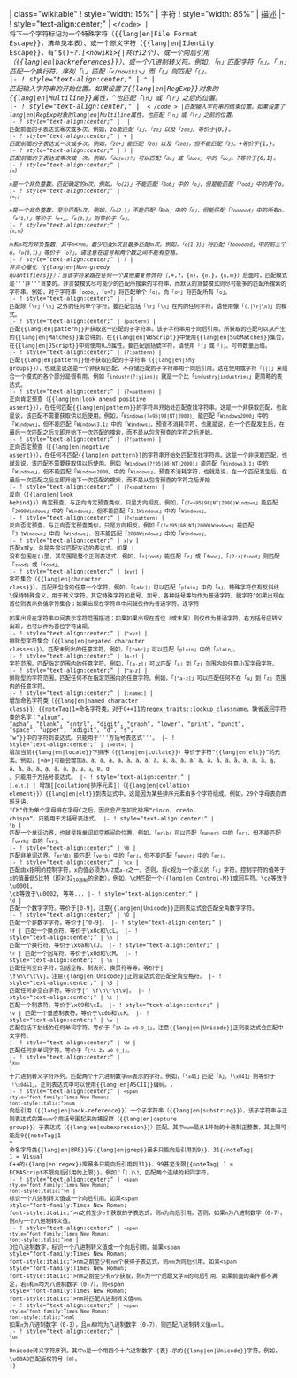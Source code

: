 | class="wikitable"
! style="width: 15%" | 字符
! style="width: 85%" | 描述
|-
! style="text-align:center;" | <code>\</code>
| 将下一个字符标记为一个特殊字符（{{lang|en|File Format Escape}}，清单见本表）、或一个原义字符（{{lang|en|Identity Escape}}，有^$()*+?.[\<nowiki>{|</nowiki>共计12个)、或一个向后引用（{{lang|en|backreferences}}）、或一个八进制转义符。例如，「<code><nowiki>n</nowiki></code>」匹配字符「<code><nowiki>n</nowiki></code>」。「<code><nowiki>\n</nowiki></code>」匹配一个换行符。序列「<code><nowiki>\\</nowiki></code>」匹配「<code><nowiki>\</nowiki></code>」而「<code><nowiki>\(</nowiki></code>」则匹配「<code><nowiki>(</nowiki></code>」。
|-
! style="text-align:center;" | <code>^</code>
| 匹配输入字符串的开始位置。如果设置了{{lang|en|RegExp}}对象的{{lang|en|Multiline}}属性，^也匹配「<code><nowiki>\n</nowiki></code>」或「<code><nowiki>\r</nowiki></code>」之后的位置。
|-
! style="text-align:center;" | <code>$</code>
| 匹配输入字符串的结束位置。如果设置了{{lang|en|RegExp}}对象的{{lang|en|Multiline}}属性，$也匹配「<code><nowiki>\n</nowiki></code>」或「<code><nowiki>\r</nowiki></code>」之前的位置。
|-
! style="text-align:center;" | <code>*</code>
| 匹配前面的子表达式零次或多次。例如，zo*能匹配「<code><nowiki>z</nowiki></code>」、「<code><nowiki>zo</nowiki></code>」以及「<code><nowiki>zoo</nowiki></code>」。*等价于{0,}。
|-
! style="text-align:center;" | <code>+</code>
| 匹配前面的子表达式一次或多次。例如，「<code><nowiki>zo+</nowiki></code>」能匹配「<code><nowiki>zo</nowiki></code>」以及「<code><nowiki>zoo</nowiki></code>」，但不能匹配「<code><nowiki>z</nowiki></code>」。+等价于{1,}。
|-
! style="text-align:center;" | <code>?</code>
| 匹配前面的子表达式零次或一次。例如，「<code><nowiki>do(es)?</nowiki></code>」可以匹配「<code><nowiki>do</nowiki></code>」或「<code><nowiki>does</nowiki></code>」中的「<code><nowiki>do</nowiki></code>」。?等价于{0,1}。
|-
! style="text-align:center;" | <code>{<span style="font-family:Times New Roman; font-style:italic;">n</span>}</code>
| <span style="font-family:Times New Roman; font-style:italic;">n</span>是一个非负整数。匹配确定的<span style="font-family:Times New Roman; font-style:italic;">n</span>次。例如，「<code><nowiki>o{2}</nowiki></code>」不能匹配「<code><nowiki>Bob</nowiki></code>」中的「<code><nowiki>o</nowiki></code>」，但是能匹配「<code><nowiki>food</nowiki></code>」中的两个o。
|-
! style="text-align:center;" | <code>{<span style="font-family:Times New Roman; font-style:italic;">n</span>,}</code>
| <span style="font-family:Times New Roman; font-style:italic;">n</span>是一个非负整数。至少匹配<span style="font-family:Times New Roman; font-style:italic;">n</span>次。例如，「<code><nowiki>o{2,}</nowiki></code>」不能匹配「<code><nowiki>Bob</nowiki></code>」中的「<code><nowiki>o</nowiki></code>」，但能匹配「<code><nowiki>foooood</nowiki></code>」中的所有o。「<code><nowiki>o{1,}</nowiki></code>」等价于「<code><nowiki>o+</nowiki></code>」。「<code><nowiki>o{0,}</nowiki></code>」则等价于「<code><nowiki>o*</nowiki></code>」。
|-
! style="text-align:center;" | <code>{<span style="font-family:Times New Roman; font-style:italic;">n</span>,<span style="font-family:Times New Roman; font-style:italic;">m</span>}</code>
| <span style="font-family:Times New Roman; font-style:italic;">m</span>和<span style="font-family:Times New Roman; font-style:italic;">n</span>均为非负整数，其中<span style="font-family:Times New Roman; font-style:italic;">n</span><=<span style="font-family:Times New Roman; font-style:italic;">m</span>。最少匹配<span style="font-family:Times New Roman; font-style:italic;">n</span>次且最多匹配<span style="font-family:Times New Roman; font-style:italic;">m</span>次。例如，「<code><nowiki>o{1,3}</nowiki></code>」将匹配「<code><nowiki>fooooood</nowiki></code>」中的前三个o。「<code><nowiki>o{0,1}</nowiki></code>」等价于「<code><nowiki>o?</nowiki></code>」。请注意在逗号和两个数之间不能有空格。
|-
! style="text-align:center;" | <code>?</code>
| 非贪心量化（{{lang|en|Non-greedy quantifiers}}）：当该字符紧跟在任何一个其他重复修饰符（*,+,?，{<span style="font-family:Times New Roman; font-style:italic;">n</span>}，{<span style="font-family:Times New Roman; font-style:italic;">n</span>,}，{<span style="font-family:Times New Roman; font-style:italic;">n</span>,<span style="font-family:Times New Roman; font-style:italic;">m</span>}）后面时，匹配模式是'''非'''贪婪的。非贪婪模式尽可能少的匹配所搜索的字符串，而默认的贪婪模式则尽可能多的匹配所搜索的字符串。例如，对于字符串「<code><nowiki>oooo</nowiki></code>」，「<code><nowiki>o+?</nowiki></code>」将匹配单个「<code><nowiki>o</nowiki></code>」，而「<code><nowiki>o+</nowiki></code>」将匹配所有「<code><nowiki>o</nowiki></code>」。
|-
! style="text-align:center;" | <code>.</code>
| 匹配除「<code><nowiki>\r</nowiki></code>」「<code><nowiki>\n</nowiki></code>」之外的任何单个字符。要匹配包括「<code><nowiki>\r</nowiki></code>」「<code><nowiki>\n</nowiki></code>」在内的任何字符，请使用像「<code><nowiki>(.|\r|\n)</nowiki></code>」的模式。
|-
! style="text-align:center;" | <code>(pattern)</code>
| 匹配{{lang|en|pattern}}并获取这一匹配的子字符串。该子字符串用于向后引用。所获取的匹配可以从产生的{{lang|en|Matches}}集合得到，在{{lang|en|VBScript}}中使用{{lang|en|SubMatches}}集合，在{{lang|en|JScript}}中则使用$0…$9属性。要匹配圆括號字符，请使用「<code><nowiki>\(</nowiki></code>」或「<code><nowiki>\)</nowiki></code>」。可带数量后缀。
|-
! style="text-align:center;" | <code>(?:pattern)</code>
| 匹配{{lang|en|pattern}}但不获取匹配的子字符串（{{lang|en|shy groups}}），也就是说这是一个非获取匹配，不存储匹配的子字符串用于向后引用。这在使用或字符「<code><nowiki>(|)</nowiki></code>」来组合一个模式的各个部分是很有用。例如「<code><nowiki>industr(?:y|ies)</nowiki></code>」就是一个比「<code><nowiki>industry|industries</nowiki></code>」更简略的表达式。
|-
! style="text-align:center;" | <code>(?=pattern)</code>
| 正向肯定预查（{{lang|en|look ahead positive assert}}），在任何匹配{{lang|en|pattern}}的字符串开始处匹配查找字符串。这是一个非获取匹配，也就是说，该匹配不需要获取供以后使用。例如，「<code><nowiki>Windows(?=95|98|NT|2000)</nowiki></code>」能匹配「<code><nowiki>Windows2000</nowiki></code>」中的「<code><nowiki>Windows</nowiki></code>」，但不能匹配「<code><nowiki>Windows3.1</nowiki></code>」中的「<code><nowiki>Windows</nowiki></code>」。预查不消耗字符，也就是说，在一个匹配发生后，在最后一次匹配之后立即开始下一次匹配的搜索，而不是从包含预查的字符之后开始。
|-
! style="text-align:center;" | <code>(?!pattern)</code>
| 正向否定预查（{{lang|en|negative assert}}），在任何不匹配{{lang|en|pattern}}的字符串开始处匹配查找字符串。这是一个非获取匹配，也就是说，该匹配不需要获取供以后使用。例如「<code><nowiki>Windows(?!95|98|NT|2000)</nowiki></code>」能匹配「<code><nowiki>Windows3.1</nowiki></code>」中的「<code><nowiki>Windows</nowiki></code>」，但不能匹配「<code><nowiki>Windows2000</nowiki></code>」中的「<code><nowiki>Windows</nowiki></code>」。预查不消耗字符，也就是说，在一个匹配发生后，在最后一次匹配之后立即开始下一次匹配的搜索，而不是从包含预查的字符之后开始
|-
! style="text-align:center;" | <code>(?<=pattern)</code>
| 反向（{{lang|en|look behind}}）肯定预查，与正向肯定预查类似，只是方向相反。例如，「<code><nowiki>(?<=95|98|NT|2000)Windows</nowiki></code>」能匹配「<code><nowiki>2000Windows</nowiki></code>」中的「<code><nowiki>Windows</nowiki></code>」，但不能匹配「<code><nowiki>3.1Windows</nowiki></code>」中的「<code><nowiki>Windows</nowiki></code>」。
|-
! style="text-align:center;" | <code>(?<!pattern)</code>
| 反向否定预查，与正向否定预查类似，只是方向相反。例如「<code><nowiki>(?<!95|98|NT|2000)Windows</nowiki></code>」能匹配「<code><nowiki>3.1Windows</nowiki></code>」中的「<code><nowiki>Windows</nowiki></code>」，但不能匹配「<code><nowiki>2000Windows</nowiki></code>」中的「<code><nowiki>Windows</nowiki></code>」。
|-
! style="text-align:center;" | <code>x|y</code>
| 匹配x或y。总是先尝试匹配左边的表达式。如果 | 没有包围在()里，其范围是整个正则表达式。例如，「<code><nowiki>z|food</nowiki></code>」能匹配「<code><nowiki>z</nowiki></code>」或「<code><nowiki>food</nowiki></code>」。「<code><nowiki>(?:z|f)ood</nowiki></code>」则匹配「<code><nowiki>zood</nowiki></code>」或「<code><nowiki>food</nowiki></code>」。
|-
! style="text-align:center;" | <code>[xyz]</code>
| 字符集合（{{lang|en|character class}}）。匹配所包含的任意一个字符。例如，「<code><nowiki>[abc]</nowiki></code>」可以匹配「<code><nowiki>plain</nowiki></code>」中的「<code><nowiki>a</nowiki></code>」。特殊字符仅有反斜线\保持特殊含义，用于转义字符。其它特殊字符如星号、加号、各种括号等均作为普通字符。脱字符^如果出现在首位则表示负值字符集合；如果出现在字符串中间就仅作为普通字符。连字符 - 如果出现在字符串中间表示字符范围描述；如果如果出现在首位（或末尾）则仅作为普通字符。右方括号应转义出现，也可以作为首位字符出现。
|-
! style="text-align:center;" | <code>[^xyz]</code>
| 排除型字符集合（{{lang|en|negated character classes}}）。匹配未列出的任意字符。例如，「<code><nowiki>[^abc]</nowiki></code>」可以匹配「<code><nowiki>plain</nowiki></code>」中的「<code><nowiki>plain</nowiki></code>」。
|-
! style="text-align:center;" | <code>[a-z]</code>
| 字符范围。匹配指定范围内的任意字符。例如，「<code><nowiki>[a-z]</nowiki></code>」可以匹配「<code><nowiki>a</nowiki></code>」到「<code><nowiki>z</nowiki></code>」范围内的任意小写字母字符。
|-
! style="text-align:center;" | <code>[^a-z]</code>
| 排除型的字符范围。匹配任何不在指定范围内的任意字符。例如，「<code><nowiki>[^a-z]</nowiki></code>」可以匹配任何不在「<code><nowiki>a</nowiki></code>」到「<code><nowiki>z</nowiki></code>」范围内的任意字符。
|-
! style="text-align:center;" | <code>[:name:]</code>
| 增加命名字符类（{{lang|en|named character class}}）{{noteTag|1=命名字符类。对于C++11的regex_traits::lookup_classname，缺省返回字符类的名字："alnum", "apha", "blank", "cntrl", "digit", "graph", "lower", "print", "punct", "space", "upper", "xdigit", "d", "s", "w"}}中的字符到表达式。只能用于'''方括号表达式'''。
|-
! style="text-align:center;" | <code>[=elt=]</code>
| 增加当前{{lang|en|locale}}下排序（{{lang|en|collate}}）等价于字符“{{lang|en|elt}}”的元素。例如，[=a=]可能会增加ä、á、à、ă、ắ、ằ、ẵ、ẳ、â、ấ、ầ、ẫ、ẩ、ǎ、å、ǻ、ä、ǟ、ã、ȧ、ǡ、ą、ā、ả、ȁ、ȃ、ạ、ặ、ậ、ḁ、ⱥ、ᶏ、ɐ、ɑ 。只能用于方括号表达式。
|-
! style="text-align:center;" | <code>[.elt.]</code>
| 增加[[collation|排序元素]]（{{lang|en|collation element}}）{{lang|en|elt}}到表达式中。这是因为某些排序元素由多个字符组成。例如，29个字母表的西班牙语， "CH"作为单个字母排在字母C之后，因此会产生如此排序“cinco, credo, chispa”。只能用于方括号表达式。
|-
! style="text-align:center;" | <code>\b</code>
| 匹配一个单词边界，也就是指单词和空格间的位置。例如，「<code><nowiki>er\b</nowiki></code>」可以匹配「<code><nowiki>never</nowiki></code>」中的「<code><nowiki>er</nowiki></code>」，但不能匹配「<code><nowiki>verb</nowiki></code>」中的「<code><nowiki>er</nowiki></code>」。
|-
! style="text-align:center;" | <code>\B</code>
| 匹配非单词边界。「<code><nowiki>er\B</nowiki></code>」能匹配「<code><nowiki>verb</nowiki></code>」中的「<code><nowiki>er</nowiki></code>」，但不能匹配「<code><nowiki>never</nowiki></code>」中的「<code><nowiki>er</nowiki></code>」。
|-
! style="text-align:center;" | <code>\cx</code>
| 匹配由x指明的控制字符。x的值必须为<code>A-Z</code>或<code>a-z</code>之一。否则，将c视为一个原义的「<code><nowiki>c</nowiki></code>」字符。控制字符的值等于x的值最低5比特（即对32<sub>10进制</sub>的余数）。例如，\cM匹配一个{{lang|en|Control-M}}或回车符。\ca等效于\u0001, \cb等效于\u0002, 等等...
|-
! style="text-align:center;" | <code>\d</code>
| 匹配一个数字字符。等价于[0-9]。注意{{lang|en|Unicode}}正则表达式会匹配全角数字字符。
|-
! style="text-align:center;" | <code>\D</code>
| 匹配一个非数字字符。等价于[^0-9]。
|-
! style="text-align:center;" | <code>\f</code>
| 匹配一个换页符。等价于\x0c和\cL。
|-
! style="text-align:center;" | <code>\n</code>
| 匹配一个换行符。等价于\x0a和\cJ。
|-
! style="text-align:center;" | <code>\r</code>
| 匹配一个回车符。等价于\x0d和\cM。
|-
! style="text-align:center;" | <code>\s</code>
| 匹配任何空白字符，包括空格、制表符、换页符等等。等价于[ \f\n\r\t\v]。注意{{lang|en|Unicode}}正则表达式会匹配全角空格符。
|-
! style="text-align:center;" | <code>\S</code>
| 匹配任何非空白字符。等价于[^ \f\n\r\t\v]。
|-
! style="text-align:center;" | <code>\t</code>
| 匹配一个制表符。等价于\x09和\cI。
|-
! style="text-align:center;" | <code>\v</code>
| 匹配一个垂直制表符。等价于\x0b和\cK。
|-
! style="text-align:center;" | <code>\w</code>
| 匹配包括下划线的任何单词字符。等价于「<code><nowiki>[A-Za-z0-9_]</nowiki></code>」。注意{{lang|en|Unicode}}正则表达式会匹配中文字符。
|-
! style="text-align:center;" | <code>\W</code>
| 匹配任何非单词字符。等价于「<code><nowiki>[^A-Za-z0-9_]</nowiki></code>」。
|-
! style="text-align:center;" | <code>\x<span style="font-family:Times New Roman; font-style:italic;">nn</span></code>
| 十六进制转义字符序列。匹配两个十六进制数字<span style="font-family:Times New Roman; font-style:italic;">nn</span>表示的字符。例如，「<code><nowiki>\x41</nowiki></code>」匹配「<code><nowiki>A</nowiki></code>」。「<code><nowiki>\x041</nowiki></code>」则等价于「<code><nowiki>\x04&1</nowiki></code>」。正則表达式中可以使用{{lang|en|ASCII}}编码。.
|-
! style="text-align:center;" | <code>\<span style="font-family:Times New Roman; font-style:italic;">num</span></code>
| 向后引用（{{lang|en|back-reference}}）一个子字符串（{{lang|en|substring}}），该子字符串与正则表达式的第<span style="font-family:Times New Roman; font-style:italic;">num</span>个用括号围起来的捕捉群（{{lang|en|capture group}}）子表达式（{{lang|en|subexpression}}）匹配。其中<span style="font-family:Times New Roman; font-style:italic;">num</span>是从1开始的十进制正整数，其上限可能是9{{noteTag|1 = 命名字符类{{lang|en|BRE}}与{{lang|en|grep}}最多只能向后引用到9}}、31{{noteTag| 1 = Visual C++的{{lang|en|regex}}库最多只能向后引用到31}}、99甚至无限{{noteTag| 1 = ECMAScript不限向后引用的上限}}。例如：「<code><nowiki>(.)\1</nowiki></code>」匹配两个连续的相同字符。
|-
! style="text-align:center;" | <code>\<span style="font-family:Times New Roman; font-style:italic;">n</span></code>
| 标识一个八进制转义值或一个向后引用。如果\<span style="font-family:Times New Roman; font-style:italic;">n</span>之前至少<span style="font-family:Times New Roman; font-style:italic;">n</span>个获取的子表达式，则<span style="font-family:Times New Roman; font-style:italic;">n</span>为向后引用。否则，如果<span style="font-family:Times New Roman; font-style:italic;">n</span>为八进制数字（0-7），则<span style="font-family:Times New Roman; font-style:italic;">n</span>为一个八进制转义值。
|-
! style="text-align:center;" | <code>\<span style="font-family:Times New Roman; font-style:italic;">nm</span></code>
| 3位八进制数字，标识一个八进制转义值或一个向后引用。如果\<span style="font-family:Times New Roman; font-style:italic;">nm</span>之前至少有<span style="font-family:Times New Roman; font-style:italic;">nm</span>个获得子表达式，则<span style="font-family:Times New Roman; font-style:italic;">nm</span>为向后引用。如果\<span style="font-family:Times New Roman; font-style:italic;">nm</span>之前至少有<span style="font-family:Times New Roman; font-style:italic;">n</span>个获取，则<span style="font-family:Times New Roman; font-style:italic;">n</span>为一个后跟文字<span style="font-family:Times New Roman; font-style:italic;">m</span>的向后引用。如果前面的条件都不满足，若<span style="font-family:Times New Roman; font-style:italic;">n</span>和<span style="font-family:Times New Roman; font-style:italic;">m</span>均为八进制数字（0-7），则\<span style="font-family:Times New Roman; font-style:italic;">nm</span>将匹配八进制转义值<span style="font-family:Times New Roman; font-style:italic;">nm</span>。
|-
! style="text-align:center;" | <code>\<span style="font-family:Times New Roman; font-style:italic;">nml</span></code>
| 如果<span style="font-family:Times New Roman; font-style:italic;">n</span>为八进制数字（0-3），且<span style="font-family:Times New Roman; font-style:italic;">m和l</span>均为八进制数字（0-7），则匹配八进制转义值<span style="font-family:Times New Roman; font-style:italic;">nm</span>l。
|-
! style="text-align:center;" | <code>\u<span style="font-family:Times New Roman; font-style:italic;">n</span></code>
| Unicode转义字符序列。其中<span style="font-family:Times New Roman; font-style:italic;">n</span>是一个用四个十六进制数字-{表}-示的{{lang|en|Unicode}}字符。例如，\u00A9匹配版权符号（©）。
|}
